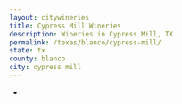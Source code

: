```yaml
---
layout: citywineries
title: Cypress Mill Wineries
description: Wineries in Cypress Mill, TX
permalink: /texas/blanco/cypress-mill/
state: tx
county: blanco
city: cypress mill
---
```

-
